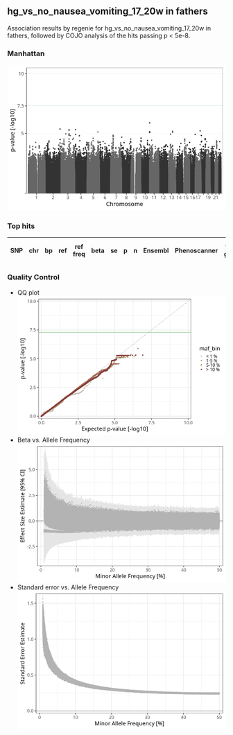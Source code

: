## hg_vs_no_nausea_vomiting_17_20w in fathers
Association results by regenie for hg_vs_no_nausea_vomiting_17_20w in fathers, followed by COJO analysis of the hits passing p < 5e-8.
### Manhattan
![](figures/pop_fathers_pheno_hg_vs_no_nausea_vomiting_17_20w_mh.png)
### Top hits
| SNP | chr | bp | ref | ref freq | beta | se | p | n | Ensembl | Phenoscanner | freq geno | b joint | b joint se | p joint | ld r |
| --- | --- | -- | --- | -------- | ---- | -- | - | - | ------- | ------------ | --------- | ------- | ---------- | ------- | ---- |
### Quality Control
- QQ plot
![](figures/pop_fathers_pheno_hg_vs_no_nausea_vomiting_17_20w_qq.png)
- Beta vs. Allele Frequency
![](figures/pop_fathers_pheno_hg_vs_no_nausea_vomiting_17_20w_beta_af.png)
- Standard error vs. Allele Frequency
![](figures/pop_fathers_pheno_hg_vs_no_nausea_vomiting_17_20w_se_af.png)
